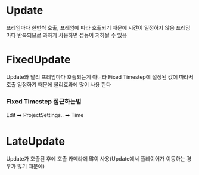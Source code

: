 # Update

프레임마다 한번씩 호출, 프레임에 따라 호출되기 때문에 시간이 일정하지 않음
프레임마다 반복되므로 과하게 사용하면 성능이 저하될 수 있음

# FixedUpdate

Update와 달리 프레임마다 호출되는게 아니라 Fixed Timestep에 설정된 값에 따라서 호출
일정하기 때문에 물리효과에 많이 사용 한다

### Fixed Timestep 접근하는법

Edit ➡️ ProjectSettings.. ➡️ Time

# LateUpdate

Update가 호출된 후에 호출
카메라에 많이 사용(Update에서 플레이어가 이동하는 경우가 많기 때문에)